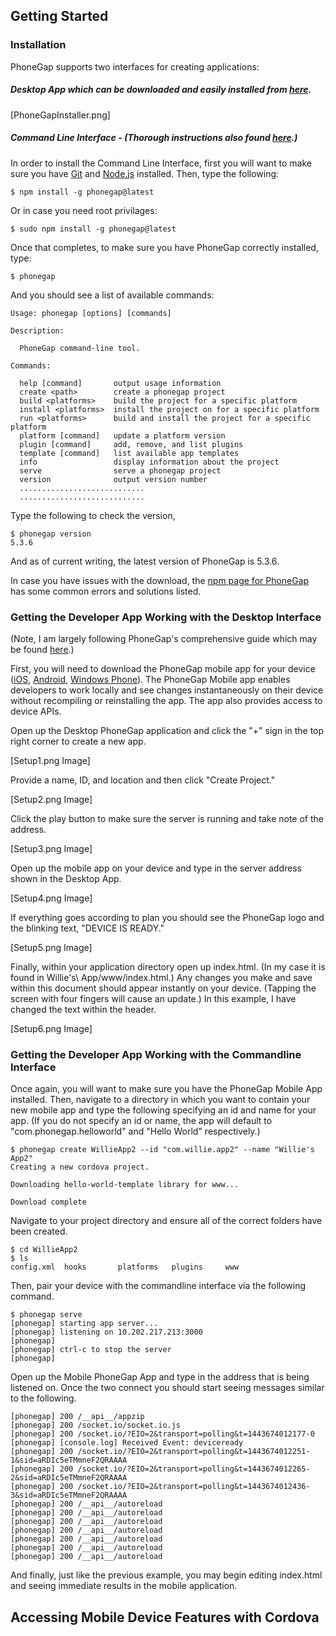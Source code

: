 ## Getting Started

### Installation

PhoneGap supports two interfaces for creating applications:

##### Desktop App which can be downloaded and easily installed from [here](http://docs.phonegap.com/getting-started/1-install-phonegap/desktop/).

[PhoneGapInstaller.png]

##### Command Line Interface - (Thorough instructions also found [here](http://docs.phonegap.com/getting-started/1-install-phonegap/cli).)

In order to install the Command Line Interface, first you will want to make sure you have [Git](https://git-scm.com) and [Node.js](https://nodejs.org/en/) installed. Then, type the following:

```
$ npm install -g phonegap@latest
```

Or in case you need root privilages:

```
$ sudo npm install -g phonegap@latest
```

Once that completes, to make sure you have PhoneGap correctly installed, type:

```
$ phonegap
```

And you should see a list of available commands:

```
Usage: phonegap [options] [commands]

Description:

  PhoneGap command-line tool.

Commands:

  help [command]       output usage information
  create <path>        create a phonegap project
  build <platforms>    build the project for a specific platform
  install <platforms>  install the project on for a specific platform
  run <platforms>      build and install the project for a specific platform
  platform [command]   update a platform version
  plugin [command]     add, remove, and list plugins
  template [command]   list available app templates
  info                 display information about the project
  serve                serve a phonegap project
  version              output version number
  ............................
  ............................
```

Type the following to check the version,

```
$ phonegap version
5.3.6
```

And as of current writing, the latest version of PhoneGap is 5.3.6.

In case you have issues with the download, the [npm page for PhoneGap](https://www.npmjs.com/package/phonegap) has some common errors and solutions listed.

### Getting the Developer App Working with the Desktop Interface

(Note, I am largely following PhoneGap's comprehensive guide which may be found [here](http://docs.phonegap.com/getting-started/1-install-phonegap/desktop/).)

First, you will need to download the PhoneGap mobile app for your device ([iOS](https://itunes.apple.com/app/id843536693), [Android](https://play.google.com/store/apps/details?id=com.adobe.phonegap.app), [Windows Phone](https://www.microsoft.com/en-us/store/apps/phonegap-developer/9wzdncrdfsj0)). The PhoneGap Mobile app enables developers to work locally and see changes instantaneously on their device without recompiling or reinstalling the app. The app also provides access to device APIs.

Open up the Desktop PhoneGap application and click the "+" sign in the top right corner to create a new app.

[Setup1.png Image]

Provide a name, ID, and location and then click "Create Project."

[Setup2.png Image]

Click the play button to make sure the server is running and take note of the address.

[Setup3.png Image]

Open up the mobile app on your device and type in the server address shown in the Desktop App.

[Setup4.png Image]

If everything goes according to plan you should see the PhoneGap logo and the blinking text, "DEVICE IS READY."

[Setup5.png Image]

Finally, within your application directory open up index.html. (In my case it is found in Willie\'s\ App/www/index.html.) Any changes you make and save within this document should appear instantly on your device. (Tapping the screen with four fingers will cause an update.) In this example, I have changed the text within the header.

[Setup6.png Image]

### Getting the Developer App Working with the Commandline Interface

Once again, you will want to make sure you have the PhoneGap Mobile App installed. Then, navigate to a directory in which you want to contain your new mobile app and type the following specifying an id and name for your app. (If you do not specify an id or name, the app will default to "com.phonegap.helloworld" and "Hello World" respectively.)

```
$ phonegap create WillieApp2 --id "com.willie.app2" --name "Willie's App2"
Creating a new cordova project.

Downloading hello-world-template library for www...

Download complete
```

Navigate to your project directory and ensure all of the correct folders have been created.

```
$ cd WillieApp2
$ ls
config.xml	hooks		platforms	plugins		www
```

Then, pair your device with the commandline interface via the following command.

```
$ phonegap serve
[phonegap] starting app server...
[phonegap] listening on 10.202.217.213:3000
[phonegap] 
[phonegap] ctrl-c to stop the server
[phonegap] 
```

Open up the Mobile PhoneGap App and type in the address that is being listened on. Once the two connect you should start seeing messages similar to the following.

```
[phonegap] 200 /__api__/appzip
[phonegap] 200 /socket.io/socket.io.js
[phonegap] 200 /socket.io/?EIO=2&transport=polling&t=1443674012177-0
[phonegap] [console.log] Received Event: deviceready
[phonegap] 200 /socket.io/?EIO=2&transport=polling&t=1443674012251-1&sid=aRDIc5eTMmneF2QRAAAA
[phonegap] 200 /socket.io/?EIO=2&transport=polling&t=1443674012265-2&sid=aRDIc5eTMmneF2QRAAAA
[phonegap] 200 /socket.io/?EIO=2&transport=polling&t=1443674012436-3&sid=aRDIc5eTMmneF2QRAAAA
[phonegap] 200 /__api__/autoreload
[phonegap] 200 /__api__/autoreload
[phonegap] 200 /__api__/autoreload
[phonegap] 200 /__api__/autoreload
[phonegap] 200 /__api__/autoreload
[phonegap] 200 /__api__/autoreload
[phonegap] 200 /__api__/autoreload
```

And finally, just like the previous example, you may begin editing index.html and seeing immediate results in the mobile application.

## Accessing Mobile Device Features with Cordova

